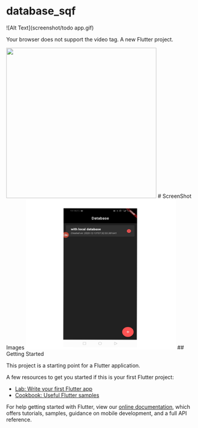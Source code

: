 # database_sqf
![Alt Text](screenshot/todo app.gif)

Your browser does not support the video tag.
</video> 
A new Flutter project.

<img src="screenshot/todo app.gif" width="400" height="400"  >
# ScreenShot Images
<img src="screenshot/PicsArt_12-13-07.44.30.jpg" width="400" height="400"  >
## Getting Started

This project is a starting point for a Flutter application.

A few resources to get you started if this is your first Flutter project:

- [Lab: Write your first Flutter app](https://flutter.dev/docs/get-started/codelab)
- [Cookbook: Useful Flutter samples](https://flutter.dev/docs/cookbook)

For help getting started with Flutter, view our
[online documentation](https://flutter.dev/docs), which offers tutorials,
samples, guidance on mobile development, and a full API reference.
